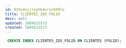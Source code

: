 ```yaml
---
id: 633x4uijleyhk4vrxcb49lo
title: CLIENTES_IDX_FOLIO
desc: null
updated: 1684521573
created: 1684521573
---
```



```sql
 CREATE INDEX CLIENTES_IDX_FOLIO ON CLIENTES (FOLIO);
```
